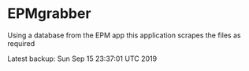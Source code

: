 # EPMgrabber
Using a database from the EPM app this application scrapes the files as required


Latest backup: Sun Sep 15 23:37:01 UTC 2019
